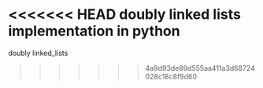 <<<<<<< HEAD
doubly linked lists implementation in python
=======
doubly linked_lists
>>>>>>> 4a9d93de89d555aa411a3d68724028c18c8f9d60
